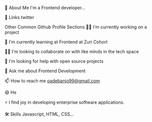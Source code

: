 🚀 About Me
I'm a Frontend developer...

🔗 Links
twitter

Other Common Github Profile Sections
👩‍💻 I'm currently working on a project

🧠 I'm currently learning at Frontend at Zuri Cohort

👯‍♀️ I'm looking to collaborate on with like minds in the tech space

🤔 I'm looking for help with open source projects

💬 Ask me about Frontend Development

📫 How to reach me oadebanjo99@gmail.com

😄 He

⚡️ I find joy in developing enterprise software applications.

🛠 Skills
Javascript, HTML, CSS...
